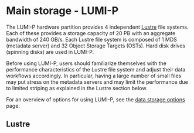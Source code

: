 [data-storage-options]: ../index.md

# Main storage - LUMI-P

The LUMI-P hardware partition provides 4 independent [Lustre](#lustre) file
systems. Each of these provides a storage capacity of 20 PB with an aggregate
bandwidth of 240 GB/s. Each Lustre file system is composed of 1 MDS (metadata
server) and 32 Object Storage Targets (OSTs). Hard disk drives (spinning disks)
are used in LUMI-P.

Before using LUMI-P, users should familiarize themselves with the performance
characteristics of the Lustre file system and adjust their data
workflows accordingly. In particular, having a large number of small files may
put stress on the metadata servers and may limit the performance due to limited
striping as explained in the Lustre section below.

For an overview of options for using LUMI-P, see the [data storage
options][data-storage-options] page.

## Lustre
